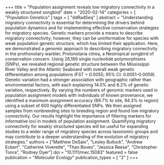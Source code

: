 +++
title = "Population assignment reveals low migratory connectivity in a weakly structured songbird"
date = "2020-02-14"
categories = [ "Population Genetics" ]
tags = [ "ddRadSeq" ]
abstract = "Understanding migratory connectivity is essential for determining the drivers behind population dynamics and for implementing effective conservation strategies for migratory species. Genetic markers provide a means to describe migratory connectivity; however, they can be uninformative for species with weak population genetic structure, which has limited their application. Here, we demonstrated a genomic approach to describing migratory connectivity in the prothonotary warbler, Protonotaria citrea, a Neotropical songbird of conservation concern. Using 26,189 single nucleotide polymorphisms (SNPs), we revealed regional genetic structure between the Mississippi River Valley and the Atlantic Seaboard with overall weak genetic differentiation among populations (FST = 0.0055; 95% CI: 0.0051–0.0059). Genetic variation had a stronger association with geographic rather than environmental factors, with each explaining 14.5% and 8.2% of genetic variation, respectively. By varying the numbers of genomic markers used in population assignment models with individuals of known provenance, we identified a maximum assignment accuracy (89.7% to site, 94.3% to region) using a subset of 600 highly differentiated SNPs. We then assigned samples from nonbreeding sites to breeding region and found low migratory connectivity. Our results highlight the importance of filtering markers for informative loci in models of population assignment. Quantifying migratory connectivity for weakly structured species will be useful for expanding studies to a wider range of migratory species across taxonomic groups and may contribute to a deeper understanding of the evolution of migratory strategies."
authors = ["Matthew DeSaix",  "Lesley Bulluck",  "Andrew Eckert",  "Catherine Viverette",  "Than Boves",  "Jessica Reese",  "Christopher Tonra",  "Rodney Dyer"]
doi = "10.1111/mec.15083"
featured = false
publication  = "*Molecular Ecology*"
publication_types  = [ "2" ]
+++

